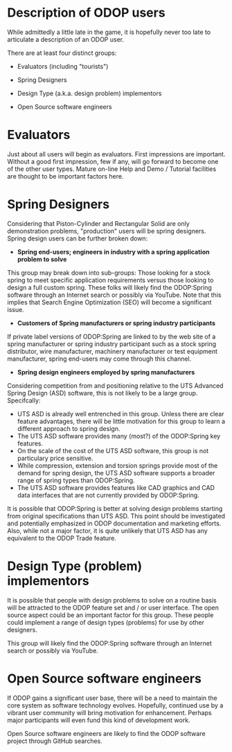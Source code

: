 # Description of ODOP users

While admittedly a little late in the game, 
it is hopefully never too late to articulate a description of an ODOP user.

There are at least four distinct groups:

 * Evaluators (including "tourists")
 
 * Spring Designers
 
 * Design Type (a.k.a. design problem) implementors
 
 * Open Source software engineers
 
# Evaluators   
Just about all users will begin as evaluators.
First impressions are important.
Without a good first impression, few if any, will go forward to become one of the other user types.
Mature on-line Help and Demo / Tutorial facilities are thought to be important factors here.

# Spring Designers   
Considering that Piston-Cylinder and Rectangular Solid are only demonstration problems,
"production" users will be spring designers. 
Spring design users can be further broken down:

 * <b>Spring end-users; engineers in industry with a spring application problem to solve</b>   
 
 This group may break down into sub-groups: Those looking for a stock spring to meet specific 
 application requirements versus those looking to design a full custom spring.
 These folks will likely find the ODOP:Spring software through an Internet search or
 possibly via YouTube. 
 Note that this implies that Search Engine Optimization (SEO) will become a significant issue.
 
 * <b>Customers of Spring manufacturers or spring industry participants</b>   
 
 If private label versions of ODOP:Spring are linked to by the web site of a spring manufacturer or 
 spring industry participant such as a stock spring distributor, wire manufacturer, machinery manufacturer 
 or test equipment  manufacturer, spring end-users may come through this channel.
 
 * <b>Spring design engineers employed by spring manufacturers</b>   
 
 Considering competition from and positioning relative to the UTS Advanced Spring Design (ASD) software,
 this is not likely to be a large group.
 Specifcally: 
 * UTS ASD is already well entrenched in this group.
Unless there are clear feature advantages, there will be little motivation for this group to 
learn a different approach to spring design.
 * The UTS ASD software provides many (most?) of the ODOP:Spring key features.
 * On the scale of the cost of the UTS ASD software, this group is not particulary price sensitive.
 * While compression, extension and torsion springs provide most of the demand for spring design,
 the UTS ASD software supports a broader range of spring types than ODOP:Spring.
 * The UTS ASD software provides features like CAD graphics and CAD data interfaces that are not
 currently provided by ODOP:Spring.
 
 It is possible that ODOP:Spring is better at solving design problems starting from original 
 specifications than UTS ASD. 
 This point should be investigated and potentially emphasized in  ODOP documentation and marketing efforts.
 Also, while not a major factor, it is quite unlikely that UTS ASD has any equivalent to 
 the ODOP Trade feature.
 
# Design Type (problem) implementors   
It is possible that people with design problems to solve on a routine basis will be attracted 
to the ODOP feature set and / or user interface. 
The open source aspect could be an important factor for this group.
These people could implement a range of design types (problems) for use by other designers.

This group will likely find the ODOP:Spring software through an Internet search or
possibly via YouTube.
 
 
# Open Source software engineers   
If ODOP gains a significant user base, 
there will be a need to maintain the core system as software technology evolves.
Hopefully, continued use by a vibrant user community will bring motivation for enhancement. 
Perhaps major participants will even fund this kind of development work.

Open Source software engineers are likely to find the ODOP software project through GitHub searches.



 